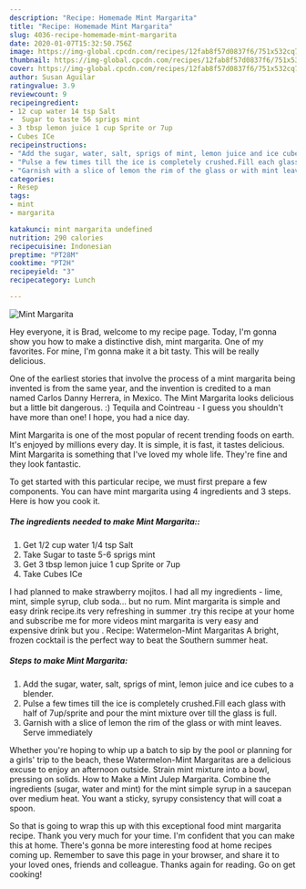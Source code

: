 ```yaml
---
description: "Recipe: Homemade Mint Margarita"
title: "Recipe: Homemade Mint Margarita"
slug: 4036-recipe-homemade-mint-margarita
date: 2020-01-07T15:32:50.756Z
image: https://img-global.cpcdn.com/recipes/12fab8f57d0837f6/751x532cq70/mint-margarita-recipe-main-photo.jpg
thumbnail: https://img-global.cpcdn.com/recipes/12fab8f57d0837f6/751x532cq70/mint-margarita-recipe-main-photo.jpg
cover: https://img-global.cpcdn.com/recipes/12fab8f57d0837f6/751x532cq70/mint-margarita-recipe-main-photo.jpg
author: Susan Aguilar
ratingvalue: 3.9
reviewcount: 9
recipeingredient:
- 12 cup water 14 tsp Salt
-  Sugar to taste 56 sprigs mint
- 3 tbsp lemon juice 1 cup Sprite or 7up
- Cubes ICe
recipeinstructions:
- "Add the sugar, water, salt, sprigs of mint, lemon juice and ice cubes to a blender."
- "Pulse a few times till the ice is completely crushed.Fill each glass with half of 7up/sprite and pour the mint mixture over till the glass is full."
- "Garnish with a slice of lemon the rim of the glass or with mint leaves. Serve immediately"
categories:
- Resep
tags:
- mint
- margarita

katakunci: mint margarita undefined
nutrition: 290 calories
recipecuisine: Indonesian
preptime: "PT28M"
cooktime: "PT2H"
recipeyield: "3"
recipecategory: Lunch

---
```



![Mint Margarita](https://img-global.cpcdn.com/recipes/12fab8f57d0837f6/751x532cq70/mint-margarita-recipe-main-photo.jpg)

Hey everyone, it is Brad, welcome to my recipe page. Today, I'm gonna show you how to make a distinctive dish, mint margarita. One of my favorites. For mine, I'm gonna make it a bit tasty. This will be really delicious.

One of the earliest stories that involve the process of a mint margarita being invented is from the same year, and the invention is credited to a man named Carlos Danny Herrera, in Mexico. The Mint Margarita looks delicious but a little bit dangerous. :) Tequila and Cointreau - I guess you shouldn&#39;t have more than one! I hope, you had a nice day.

Mint Margarita is one of the most popular of recent trending foods on earth. It's enjoyed by millions every day. It is simple, it is fast, it tastes delicious. Mint Margarita is something that I've loved my whole life. They're fine and they look fantastic.


To get started with this particular recipe, we must first prepare a few components. You can have mint margarita using 4 ingredients and 3 steps. Here is how you cook it.

##### The ingredients needed to make Mint Margarita::

1. Get 1/2 cup water 1/4 tsp Salt
1. Take  Sugar to taste 5-6 sprigs mint
1. Get 3 tbsp lemon juice 1 cup Sprite or 7up
1. Take Cubes ICe


I had planned to make strawberry mojitos. I had all my ingredients - lime, mint, simple syrup, club soda… but no rum. Mint margarita is simple and easy drink recipe.its very refreshing in summer .try this recipe at your home and subscribe me for more videos mint margarita is very easy and expensive drink but you . Recipe: Watermelon-Mint Margaritas A bright, frozen cocktail is the perfect way to beat the Southern summer heat. 

##### Steps to make Mint Margarita:

1. Add the sugar, water, salt, sprigs of mint, lemon juice and ice cubes to a blender.
1. Pulse a few times till the ice is completely crushed.Fill each glass with half of 7up/sprite and pour the mint mixture over till the glass is full.
1. Garnish with a slice of lemon the rim of the glass or with mint leaves. Serve immediately


Whether you&#39;re hoping to whip up a batch to sip by the pool or planning for a girls&#39; trip to the beach, these Watermelon-Mint Margaritas are a delicious excuse to enjoy an afternoon outside. Strain mint mixture into a bowl, pressing on solids. How to Make a Mint Julep Margarita. Combine the ingredients (sugar, water and mint) for the mint simple syrup in a saucepan over medium heat. You want a sticky, syrupy consistency that will coat a spoon. 

So that is going to wrap this up with this exceptional food mint margarita recipe. Thank you very much for your time. I'm confident that you can make this at home. There's gonna be more interesting food at home recipes coming up. Remember to save this page in your browser, and share it to your loved ones, friends and colleague. Thanks again for reading. Go on get cooking!
